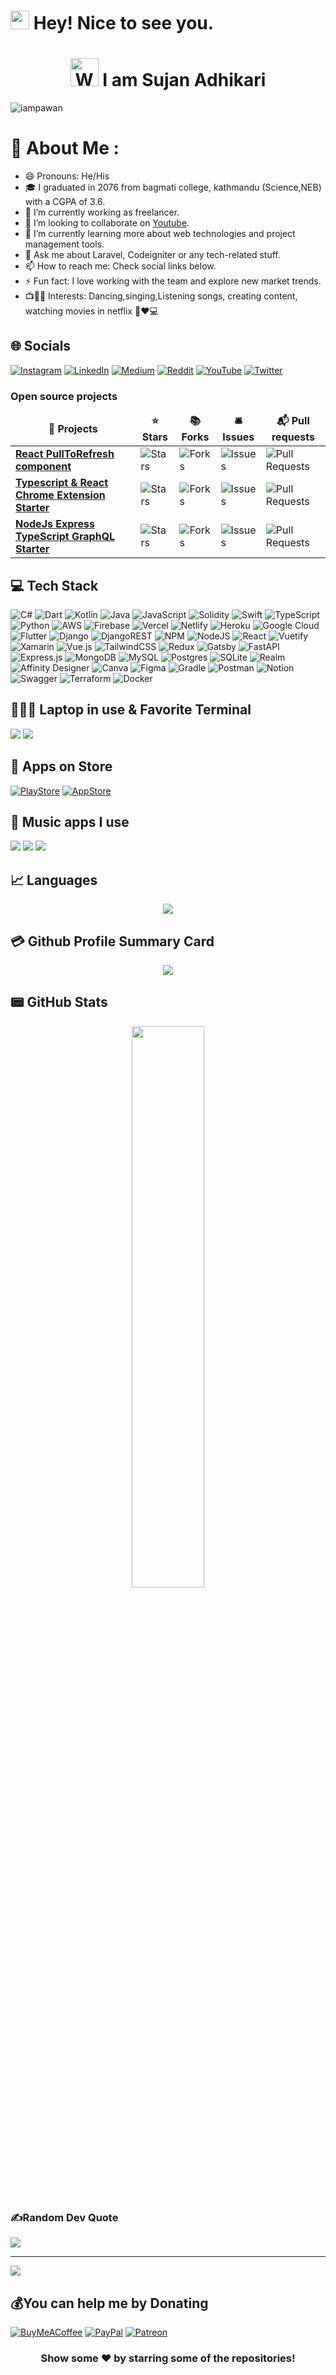 
   <h1><img src="https://emojis.slackmojis.com/emojis/images/1531849430/4246/blob-sunglasses.gif?1531849430" width="30"/> Hey! Nice to see you.</h1><h1 align="center">  <img src="https://raw.githubusercontent.com/nixin72/nixin72/master/wave.gif" 
         alt="Waving hand animated gif"
         height="45"
         width="45" /> I am Sujan Adhikari</h1>

<p align="left"> <img src="https://komarev.com/ghpvc/?username=iampawan&label=Views&color=blue&style=plastic&style=for-the-badge" alt="iampawan" /> </p>

# 💫 About Me :
- 😄 Pronouns: He/His
- 🎓 I graduated in 2076 from bagmati college, kathmandu (Science,NEB) with a CGPA of 3.6.
- 🔭 I’m currently working as freelancer.
- 👯 I’m looking to collaborate on [Youtube](https://youtube.com/hellocodepur).
- 🌱 I’m currently learning more about web technologies and project management tools.
- 💬 Ask me about Laravel, Codeigniter or any tech-related stuff.
- 📫 How to reach me: Check social links below.
- ⚡ Fun fact: I love working with the team and explore new market trends.
- 📺🍿🥨  Interests: Dancing,singing,Listening songs, creating content, watching movies in netflix  🧸❤️💻








## 🌐 Socials
[![Instagram](https://img.shields.io/badge/Instagram-E4405F?style=for-the-badge&logo=instagram&logoColor=white)](https://www.instagram.com/sujan.adhikari.cool/) [![LinkedIn](https://img.shields.io/badge/LinkedIn-0077B5?style=for-the-badge&logo=linkedin&logoColor=white)](https://www.linkedin.com/in/sujanadhikari123/) [![Medium](https://img.shields.io/badge/Medium-12100E?style=for-the-badge&logo=medium&logoColor=white)](https://medium.com/@asujan712) [![Reddit](https://img.shields.io/badge/Reddit-FF4500?style=for-the-badge&logo=reddit&logoColor=white)](https://reddit.com/) [![YouTube](https://img.shields.io/badge/YouTube-FF0000?style=for-the-badge&logo=youtube&logoColor=white)](https://youtube.com/) [![Twitter](https://img.shields.io/twitter/follow/asujan712?logo=Twitter&style=for-the-badge)](https://twitter.com/asujan712)


<h3>Open source projects</h3>
<table>
  <thead align="center">
    <tr border: none;>
      <td><b>🎁 Projects</b></td>
      <td><b>⭐ Stars</b></td>
      <td><b>📚 Forks</b></td>
      <td><b>🛎 Issues</b></td>
      <td><b>📬 Pull requests</b></td>
    </tr>
  </thead>
  <tbody>
    <tr>
      <td><a href="https://github.com/thmsgbrt/react-simple-pull-to-refresh"><b>React PullToRefresh component</b></a></td>
      <td><img alt="Stars" src="https://img.shields.io/github/stars/thmsgbrt/react-simple-pull-to-refresh?style=flat-square&labelColor=343b41"/></td>
      <td><img alt="Forks" src="https://img.shields.io/github/forks/thmsgbrt/react-simple-pull-to-refresh?style=flat-square&labelColor=343b41"/></td>
      <td><img alt="Issues" src="https://img.shields.io/github/issues/thmsgbrt/react-simple-pull-to-refresh?style=flat-square&labelColor=343b41"/></td>
      <td><img alt="Pull Requests" src="https://img.shields.io/github/issues-pr/thmsgbrt/react-simple-pull-to-refresh?style=flat-square&labelColor=343b41"/></td>
    </tr>
	  <tr>
      <td><a href="https://github.com/thmsgbrt/Chrome-Extension-with-React-and-Typescript-Starter-Pack"><b>Typescript & React Chrome Extension Starter</b></a></td>
      <td><img alt="Stars" src="https://img.shields.io/github/stars/thmsgbrt/Chrome-Extension-with-React-and-Typescript-Starter-Pack?style=flat-square&labelColor=343b41"/></td>
      <td><img alt="Forks" src="https://img.shields.io/github/forks/thmsgbrt/Chrome-Extension-with-React-and-Typescript-Starter-Pack?style=flat-square&labelColor=343b41"/></td>
      <td><img alt="Issues" src="https://img.shields.io/github/issues/thmsgbrt/Chrome-Extension-with-React-and-Typescript-Starter-Pack?style=flat-square&labelColor=343b41"/></td>
      <td><img alt="Pull Requests" src="https://img.shields.io/github/issues-pr/thmsgbrt/Chrome-Extension-with-React-and-Typescript-Starter-Pack?style=flat-square&labelColor=343b41"/></td>
    </tr>
    <tr>
      <td><a href="https://github.com/thmsgbrt/nodejs-typescript-express-apollo-graphql-starter"><b>NodeJs Express TypeScript GraphQL Starter</b></a></td>
      <td><img alt="Stars" src="https://img.shields.io/github/stars/thmsgbrt/nodejs-typescript-express-apollo-graphql-starter?style=flat-square&labelColor=343b41"/></td>
      <td><img alt="Forks" src="https://img.shields.io/github/forks/thmsgbrt/nodejs-typescript-express-apollo-graphql-starter?style=flat-square&labelColor=343b41"/></td>
      <td><img alt="Issues" src="https://img.shields.io/github/issues/thmsgbrt/nodejs-typescript-express-apollo-graphql-starter?style=flat-square&labelColor=343b41"/></td>
      <td><img alt="Pull Requests" src="https://img.shields.io/github/issues-pr/thmsgbrt/nodejs-typescript-express-apollo-graphql-starter?style=flat-square&labelColor=343b41"/></td>
    </tr>
  </tbody>
</table>



## 💻 Tech Stack
![C#](https://img.shields.io/badge/c%23-%23239120.svg?style=for-the-badge&logo=c-sharp&logoColor=white) ![Dart](https://img.shields.io/badge/dart-%230175C2.svg?style=for-the-badge&logo=dart&logoColor=white) ![Kotlin](https://img.shields.io/badge/kotlin-%230095D5.svg?style=for-the-badge&logo=kotlin&logoColor=white) ![Java](https://img.shields.io/badge/java-%23ED8B00.svg?style=for-the-badge&logo=java&logoColor=white) ![JavaScript](https://img.shields.io/badge/javascript-%23323330.svg?style=for-the-badge&logo=javascript&logoColor=%23F7DF1E) ![Solidity](https://img.shields.io/badge/Solidity-%23363636.svg?style=for-the-badge&logo=solidity&logoColor=white) ![Swift](https://img.shields.io/badge/swift-F54A2A?style=for-the-badge&logo=swift&logoColor=white) ![TypeScript](https://img.shields.io/badge/typescript-%23007ACC.svg?style=for-the-badge&logo=typescript&logoColor=white) ![Python](https://img.shields.io/badge/python-3670A0?style=for-the-badge&logo=python&logoColor=ffdd54) ![AWS](https://img.shields.io/badge/AWS-%23FF9900.svg?style=for-the-badge&logo=amazon-aws&logoColor=white) ![Firebase](https://img.shields.io/badge/firebase-%23039BE5.svg?style=for-the-badge&logo=firebase) ![Vercel](https://img.shields.io/badge/vercel-%23000000.svg?style=for-the-badge&logo=vercel&logoColor=white) ![Netlify](https://img.shields.io/badge/netlify-%23000000.svg?style=for-the-badge&logo=netlify&logoColor=#00C7B7) ![Heroku](https://img.shields.io/badge/heroku-%23430098.svg?style=for-the-badge&logo=heroku&logoColor=white) ![Google Cloud](https://img.shields.io/badge/Google%20Cloud-%234285F4.svg?style=for-the-badge&logo=google-cloud&logoColor=white) ![Flutter](https://img.shields.io/badge/Flutter-%2302569B.svg?style=for-the-badge&logo=Flutter&logoColor=white) ![Django](https://img.shields.io/badge/django-%23092E20.svg?style=for-the-badge&logo=django&logoColor=white) ![DjangoREST](https://img.shields.io/badge/DJANGO-REST-ff1709?style=for-the-badge&logo=django&logoColor=white&color=ff1709&labelColor=gray) ![NPM](https://img.shields.io/badge/NPM-%23000000.svg?style=for-the-badge&logo=npm&logoColor=white) ![NodeJS](https://img.shields.io/badge/node.js-6DA55F?style=for-the-badge&logo=node.js&logoColor=white) ![React](https://img.shields.io/badge/react-%2320232a.svg?style=for-the-badge&logo=react&logoColor=%2361DAFB) ![Vuetify](https://img.shields.io/badge/Vuetify-1867C0?style=for-the-badge&logo=vuetify&logoColor=AEDDFF) ![Xamarin](https://img.shields.io/badge/Xamarin-3199DC?style=for-the-badge&logo=xamarin&logoColor=white) ![Vue.js](https://img.shields.io/badge/vuejs-%2335495e.svg?style=for-the-badge&logo=vuedotjs&logoColor=%234FC08D) ![TailwindCSS](https://img.shields.io/badge/tailwindcss-%2338B2AC.svg?style=for-the-badge&logo=tailwind-css&logoColor=white) ![Redux](https://img.shields.io/badge/redux-%23593d88.svg?style=for-the-badge&logo=redux&logoColor=white) ![Gatsby](https://img.shields.io/badge/Gatsby-%23663399.svg?style=for-the-badge&logo=gatsby&logoColor=white) ![FastAPI](https://img.shields.io/badge/FastAPI-005571?style=for-the-badge&logo=fastapi) ![Express.js](https://img.shields.io/badge/express.js-%23404d59.svg?style=for-the-badge&logo=express&logoColor=%2361DAFB) ![MongoDB](https://img.shields.io/badge/MongoDB-%234ea94b.svg?style=for-the-badge&logo=mongodb&logoColor=white) ![MySQL](https://img.shields.io/badge/mysql-%2300f.svg?style=for-the-badge&logo=mysql&logoColor=white) ![Postgres](https://img.shields.io/badge/postgres-%23316192.svg?style=for-the-badge&logo=postgresql&logoColor=white) ![SQLite](https://img.shields.io/badge/sqlite-%2307405e.svg?style=for-the-badge&logo=sqlite&logoColor=white) ![Realm](https://img.shields.io/badge/Realm-39477F?style=for-the-badge&logo=realm&logoColor=white) ![Affinity Designer](https://img.shields.io/badge/affinitydesginer-%231B72BE.svg?style=for-the-badge&logo=affinity-designer&logoColor=white) ![Canva](https://img.shields.io/badge/Canva-%2300C4CC.svg?style=for-the-badge&logo=Canva&logoColor=white) 	![Figma](https://img.shields.io/badge/figma-%23F24E1E.svg?style=for-the-badge&logo=figma&logoColor=white) ![Gradle](https://img.shields.io/badge/Gradle-02303A.svg?style=for-the-badge&logo=Gradle&logoColor=white) ![Postman](https://img.shields.io/badge/Postman-FF6C37?style=for-the-badge&logo=postman&logoColor=white) ![Notion](https://img.shields.io/badge/Notion-%23000000.svg?style=for-the-badge&logo=notion&logoColor=white) ![Swagger](https://img.shields.io/badge/-Swagger-%23Clojure?style=for-the-badge&logo=swagger&logoColor=white) ![Terraform](https://img.shields.io/badge/terraform-%235835CC.svg?style=for-the-badge&logo=terraform&logoColor=white) ![Docker](https://img.shields.io/badge/docker-%230db7ed.svg?style=for-the-badge&logo=docker&logoColor=white)

## 👨🏻‍💻 Laptop in use & Favorite Terminal
<img src="https://img.shields.io/badge/Apple-MacBook_Pro_2021-333333?style=for-the-badge&logo=apple&logoColor=white"/> <img src="https://img.shields.io/badge/iTerm2-000000?style=for-the-badge&logo=iterm2&logoColor=white"/>

## 🛒 Apps on Store
[![PlayStore](https://img.shields.io/badge/Google_Play-414141?style=for-the-badge&logo=google-play&logoColor=white)](https://play.google.com/store/apps/) [![AppStore](https://img.shields.io/badge/App_Store-0D96F6?style=for-the-badge&logo=app-store&logoColor=white)](https://apps.apple.com/us/app/)

## 🎵 Music apps I use
<img src="https://img.shields.io/badge/apple%20music-F34E68?style=for-the-badge&logo=apple%20music&logoColor=white"/> <img src="https://img.shields.io/badge/Spotify-1ED760?&style=for-the-badge&logo=spotify&logoColor=white"/> <img src="https://img.shields.io/badge/YouTube_Music-FF0000?style=for-the-badge&logo=youtube-music&logoColor=white"/>

## 📈 Languages
<p align="center">
	<img src="http://github-profile-summary-cards.vercel.app/api/cards/repos-per-language?username=SujanAds&theme=github"/>
</p>

## 💳 Github Profile Summary Card
<p align="center">
  <img src="http://github-profile-summary-cards.vercel.app/api/cards/profile-details?username=SujanAds&theme=github"/>
</p>

## 📟 GitHub Stats
<p align="center">
	<img width="48%" src="http://github-profile-summary-cards.vercel.app/api/cards/stats?username=SujanAds&theme=github" />
	
</p>

### ✍️Random Dev Quote
![](https://quotes-github-readme.vercel.app/api?type=horizontal&theme=vue)

---
[![](https://visitcount.itsvg.in/api?id=iampawan&icon=0&color=1)](https://visitcount.itsvg.in)

  ## 💰You can help me by Donating
  [![BuyMeACoffee](https://img.shields.io/badge/Buy%20Me%20a%20Coffee-ffdd00?style=for-the-badge&logo=buy-me-a-coffee&logoColor=black)](https://buymeacoffee.com/mtechviral) [![PayPal](https://img.shields.io/badge/PayPal-00457C?style=for-the-badge&logo=paypal&logoColor=white)](https://paypal.me/) [![Patreon](https://img.shields.io/badge/Patreon-F96854?style=for-the-badge&logo=patreon&logoColor=white)](https://patreon.com/) 
  

<div align="center">

### Show some ❤️ by starring some of the repositories!

</div>
